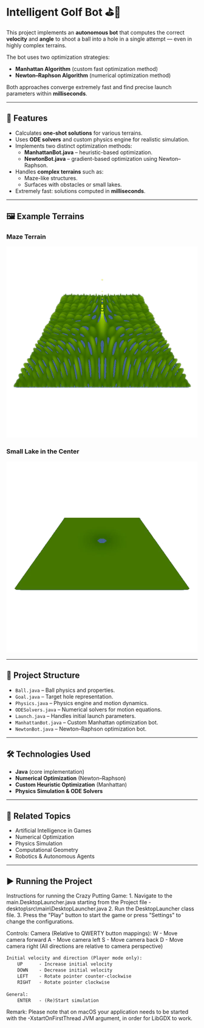 # Intelligent Golf Bot ⛳🤖

This project implements an **autonomous bot** that computes the correct **velocity** and **angle** to shoot a ball into a hole in a single attempt — even in highly complex terrains.  

The bot uses two optimization strategies:  
- **Manhattan Algorithm** (custom fast optimization method)  
- **Newton–Raphson Algorithm** (numerical optimization method)  

Both approaches converge extremely fast and find precise launch parameters within **milliseconds**.

---

## 🚀 Features
- Calculates **one-shot solutions** for various terrains.
- Uses **ODE solvers** and custom physics engine for realistic simulation.
- Implements two distinct optimization methods:
  - **ManhattanBot.java** – heuristic-based optimization.
  - **NewtonBot.java** – gradient-based optimization using Newton–Raphson.
- Handles **complex terrains** such as:
  - Maze-like structures.
  - Surfaces with obstacles or small lakes.
- Extremely fast: solutions computed in **milliseconds**.

---

## 🖼️ Example Terrains
### Maze Terrain
![Maze Terrain](Maze.png)

### Small Lake in the Center
![Small Lake](SmallLakeInCenter.png)

---

## 📂 Project Structure
- `Ball.java` – Ball physics and properties.  
- `Goal.java` – Target hole representation.  
- `Physics.java` – Physics engine and motion dynamics.  
- `ODESolvers.java` – Numerical solvers for motion equations.  
- `Launch.java` – Handles initial launch parameters.  
- `ManhattanBot.java` – Custom Manhattan optimization bot.  
- `NewtonBot.java` – Newton–Raphson optimization bot.  

---

## 🛠️ Technologies Used
- **Java** (core implementation)  
- **Numerical Optimization** (Newton–Raphson)  
- **Custom Heuristic Optimization** (Manhattan)  
- **Physics Simulation & ODE Solvers**  

---

## 📌 Related Topics
- Artificial Intelligence in Games  
- Numerical Optimization  
- Physics Simulation  
- Computational Geometry  
- Robotics & Autonomous Agents  

---

## ▶️ Running the Project

Instructions for running the Crazy Putting Game:
    1. Navigate to the main.DesktopLauncher.java starting from the Project file
        - desktop\src\main\DesktopLauncher.java
    2. Run the DesktopLauncher class file.
    3. Press the "Play" button to start the game or press "Settings" to change the configurations.

Controls:
    Camera (Relative to QWERTY button mappings):
        W       - Move camera forward
        A       - Move camera left
        S       - Move camera back
        D       - Move camera right
       (All directions are relative to camera perspective)

    Initial velocity and direction (Player mode only):
        UP      - Increase initial velocity
        DOWN    - Decrease initial velocity
        LEFT    - Rotate pointer counter-clockwise
        RIGHT   - Rotate pointer clockwise

    General:
        ENTER   - (Re)Start simulation

Remark: Please note that on macOS your application needs to be started with the -XstartOnFirstThread JVM argument, in order for LibGDX to work.
